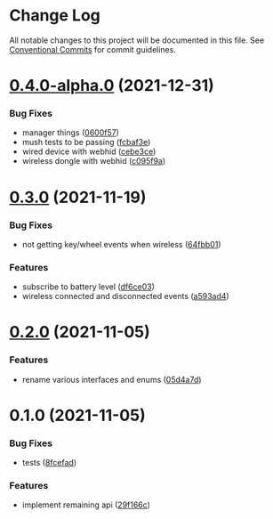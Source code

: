# Change Log

All notable changes to this project will be documented in this file.
See [Conventional Commits](https://conventionalcommits.org) for commit guidelines.

# [0.4.0-alpha.0](https://github.com/julusian/node-xencelabs-quick-keys/compare/v0.3.0...v0.4.0-alpha.0) (2021-12-31)


### Bug Fixes

* manager things ([0600f57](https://github.com/julusian/node-xencelabs-quick-keys/commit/0600f57d4452a2bf639cf642f8b48d4ded03e330))
* mush tests to be passing ([fcbaf3e](https://github.com/julusian/node-xencelabs-quick-keys/commit/fcbaf3e16b6b8c5f1db274131fa2f889cd36e921))
* wired device with webhid ([cebe3ce](https://github.com/julusian/node-xencelabs-quick-keys/commit/cebe3ceae8f7cbba01342e0ebe6b81d1c0c11f3e))
* wireless dongle with webhid ([c095f9a](https://github.com/julusian/node-xencelabs-quick-keys/commit/c095f9a050fadc360b0aff2003f14c6992e3e03f))





# [0.3.0](https://github.com/julusian/node-xencelabs-quick-keys/compare/v0.2.0...v0.3.0) (2021-11-19)


### Bug Fixes

* not getting key/wheel events when wireless ([64fbb01](https://github.com/julusian/node-xencelabs-quick-keys/commit/64fbb01e2f7d5448977b3ebe4878e7ff5654581e))


### Features

* subscribe to battery level ([df6ce03](https://github.com/julusian/node-xencelabs-quick-keys/commit/df6ce0376b8cd8bf64d0d1016075db42a9b969ba))
* wireless connected and disconnected events ([a593ad4](https://github.com/julusian/node-xencelabs-quick-keys/commit/a593ad49e4052106e74d8cf68d921977ac203453))





# [0.2.0](https://github.com/julusian/node-xencelabs-quick-keys/compare/v0.1.0...v0.2.0) (2021-11-05)


### Features

* rename various interfaces and enums ([05d4a7d](https://github.com/julusian/node-xencelabs-quick-keys/commit/05d4a7d76635a0ff92c0d541b79e51c32ac52924))





# 0.1.0 (2021-11-05)


### Bug Fixes

* tests ([8fcefad](https://github.com/julusian/node-xencelabs-quick-keys/commit/8fcefad8871b64a4a8945e2228a0148b9be98ed5))


### Features

* implement remaining api ([29f166c](https://github.com/julusian/node-xencelabs-quick-keys/commit/29f166c4a4a41ef88a5f31d44a9af95d8c39425f))
